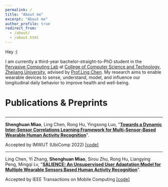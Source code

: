 ```yaml
---
permalink: /
title: "About me"
excerpt: "About me"
author_profile: true
redirect_from: 
  - /about/
  - /about.html
---
```


Hey :)

I am currently a third-year bachelor-straight-to-PhD student in the [Pervasive Computing Lab](http://percom.zju.edu.cn/) at [College of Computer Science and Technology](http://www.cs.zju.edu.cn/), [Zhejiang University](https://www.zju.edu.cn/), advised by [Prof.Ling Chen](https://person.zju.edu.cn/lc). My research aims to enable wearable devices to sense, understand, model, and influence our longitudinal daily behavior to improve health and well-being.

Publications & Preprints
======
## 

---

**Shenghuan Miao**, Ling Chen, Rong Hu, Yingsong Luo, "**[Towards a Dynamic Inter-Sensor Correlations Learning Framework for Multi-Sensor-Based Wearable Human Activity Recognition](https://dl.acm.org/doi/abs/10.1145/3550331)**". 

Accepted by IMWUT (UbiComp 2022) [[code]](https://github.com/wdkhuans/DynamicWHAR)

---

Ling Chen, Yi Zhang, **Shenghuan Miao**, Sirou Zhu, Rong Hu, Liangying Peng, Mingqi Lv, "**[SALIENCE: An Unsupervised User Adaptation Model for Multiple Wearable Sensors Based Human Activity Recognition](https://arxiv.org/abs/2108.10213)**".

Accepted by IEEE Transactions on Mobile Computing [[code]](https://github.com/wdkhuans/SALIENCE)
